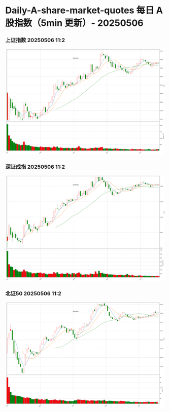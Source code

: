 
# Daily-A-share-market-quotes 每日 A 股指数（5min 更新）- 20250506

### 上证指数 20250506 11:2
![](./fig/2025/5/20250506-sh000001.png)

### 深证成指 20250506 11:2
![](./fig/2025/5/20250506-sz399001.png)

### 北证50 20250506 11:2
![](./fig/2025/5/20250506-bj899050.png)
